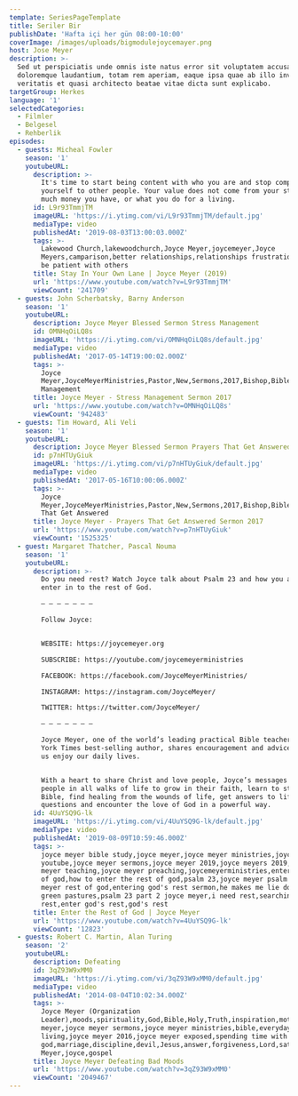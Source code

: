 ```yaml
---
template: SeriesPageTemplate
title: Seriler Bir
publishDate: 'Hafta içi her gün 08:00-10:00'
coverImage: /images/uploads/bigmodulejoycemayer.png
host: Jose Meyer
description: >-
  Sed ut perspiciatis unde omnis iste natus error sit voluptatem accusantium
  doloremque laudantium, totam rem aperiam, eaque ipsa quae ab illo inventore
  veritatis et quasi architecto beatae vitae dicta sunt explicabo.
targetGroup: Herkes
language: '1'
selectedCategories:
  - Filmler
  - Belgesel
  - Rehberlik
episodes:
  - guests: Micheal Fowler
    season: '1'
    youtubeURL:
      description: >-
        It's time to start being content with who you are and stop comparing
        yourself to other people. Your value does not come from your status, how
        much money you have, or what you do for a living.  
      id: L9r93TmmjTM
      imageURL: 'https://i.ytimg.com/vi/L9r93TmmjTM/default.jpg'
      mediaType: video
      publishedAt: '2019-08-03T13:00:03.000Z'
      tags: >-
        Lakewood Church,lakewoodchurch,Joyce Meyer,joycemeyer,Joyce
        Meyers,camparison,better relationships,relationships frustrations,how to
        be patient with others
      title: Stay In Your Own Lane | Joyce Meyer (2019)
      url: 'https://www.youtube.com/watch?v=L9r93TmmjTM'
      viewCount: '241709'
  - guests: John Scherbatsky, Barny Anderson
    season: '1'
    youtubeURL:
      description: Joyce Meyer Blessed Sermon Stress Management
      id: OMNHqOiLQ8s
      imageURL: 'https://i.ytimg.com/vi/OMNHqOiLQ8s/default.jpg'
      mediaType: video
      publishedAt: '2017-05-14T19:00:02.000Z'
      tags: >-
        Joyce
        Meyer,JoyceMeyerMinistries,Pastor,New,Sermons,2017,Bishop,Bible,Preacher,Preaching,Ministry,Stress
        Management
      title: Joyce Meyer - Stress Management Sermon 2017
      url: 'https://www.youtube.com/watch?v=OMNHqOiLQ8s'
      viewCount: '942483'
  - guests: Tim Howard, Ali Veli
    season: '1'
    youtubeURL:
      description: Joyce Meyer Blessed Sermon Prayers That Get Answered
      id: p7nHTUyGiuk
      imageURL: 'https://i.ytimg.com/vi/p7nHTUyGiuk/default.jpg'
      mediaType: video
      publishedAt: '2017-05-16T10:00:06.000Z'
      tags: >-
        Joyce
        Meyer,JoyceMeyerMinistries,Pastor,New,Sermons,2017,Bishop,Bible,Preacher,Preaching,Ministry,Prayers
        That Get Answered
      title: Joyce Meyer - Prayers That Get Answered Sermon 2017
      url: 'https://www.youtube.com/watch?v=p7nHTUyGiuk'
      viewCount: '1525325'
  - guest: Margaret Thatcher, Pascal Nouma
    season: '1'
    youtubeURL:
      description: >-
        Do you need rest? Watch Joyce talk about Psalm 23 and how you are to
        enter in to the rest of God.

        – – – – – – –

        Follow Joyce:


        WEBSITE: https://joycemeyer.org 

        SUBSCRIBE: https://youtube.com/joycemeyerministries

        FACEBOOK: https://facebook.com/JoyceMeyerMinistries/ 

        INSTAGRAM: https://instagram.com/JoyceMeyer/ 

        TWITTER: https://twitter.com/JoyceMeyer/  

        – – – – – – –

        Joyce Meyer, one of the world’s leading practical Bible teachers and New
        York Times best-selling author, shares encouragement and advice to help
        us enjoy our daily lives.


        With a heart to share Christ and love people, Joyce’s messages help
        people in all walks of life to grow in their faith, learn to study the
        Bible, find healing from the wounds of life, get answers to life’s
        questions and encounter the love of God in a powerful way.
      id: 4UuYSQ9G-lk
      imageURL: 'https://i.ytimg.com/vi/4UuYSQ9G-lk/default.jpg'
      mediaType: video
      publishedAt: '2019-08-09T10:59:46.000Z'
      tags: >-
        joyce meyer bible study,joyce meyer,joyce meyer ministries,joyce meyer
        youtube,joyce meyer sermons,joyce meyer 2019,joyce meyers 2019,joyce
        meyer teaching,joyce meyer preaching,joycemeyerministries,enter the rest
        of god,how to enter the rest of god,psalm 23,joyce meyer psalm 23,joyce
        meyer rest of god,entering god's rest sermon,he makes me lie down in
        green pastures,psalm 23 part 2 joyce meyer,i need rest,searching for
        rest,enter god's rest,god's rest
      title: Enter the Rest of God | Joyce Meyer
      url: 'https://www.youtube.com/watch?v=4UuYSQ9G-lk'
      viewCount: '12823'
  - guests: Robert C. Martin, Alan Turing
    season: '2'
    youtubeURL:
      description: Defeating
      id: 3qZ93W9xMM0
      imageURL: 'https://i.ytimg.com/vi/3qZ93W9xMM0/default.jpg'
      mediaType: video
      publishedAt: '2014-08-04T10:02:34.000Z'
      tags: >-
        Joyce Meyer (Organization
        Leader),moods,spirituality,God,Bible,Holy,Truth,inspiration,motivation,success,self-discovery,joyce
        meyer,joyce meyer sermons,joyce meyer ministries,bible,everyday
        living,joyce meyer 2016,joyce meyer exposed,spending time with
        god,marriage,discipline,devil,Jesus,answer,forgiveness,Lord,satan,love,faith,religion,scriptures,pastor,sermon,life,teachings,Joyce
        Meyer,joyce,gospel
      title: Joyce Meyer Defeating Bad Moods
      url: 'https://www.youtube.com/watch?v=3qZ93W9xMM0'
      viewCount: '2049467'
---
```


